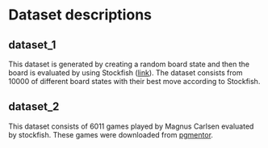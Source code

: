 # Dataset descriptions

## dataset_1
This dataset is generated by creating a random board state and then the board is evaluated by using Stockfish ([link](https://stockfishchess.org/download)). The dataset consists from 10000 of different board states with their best move according to Stockfish.

## dataset_2
This dataset consists of 6011 games played by Magnus Carlsen evaluated by stockfish. These games were downloaded from [pgmentor](https://www.pgnmentor.com/files.html).
